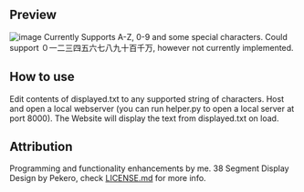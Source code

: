 ## Preview
![image](https://github.com/user-attachments/assets/13b8c560-fedc-4a88-b392-8dba7a4a048c)
Currently Supports A-Z, 0-9 and some special characters.
Could support ０一二三四五六七八九十百千万, however not currently implemented.

## How to use
Edit contents of displayed.txt to any supported string of characters. Host and open a local webserver (you can run helper.py to open a local server at port 8000). The Website will display the text from displayed.txt on load.


## Attribution
Programming and functionality enhancements by me. 38 Segment Display Design by Pekero, check [LICENSE.md](https://github.com/NicholasIliou/38_segment_display/blob/main/LICENSE.md) for more info.
